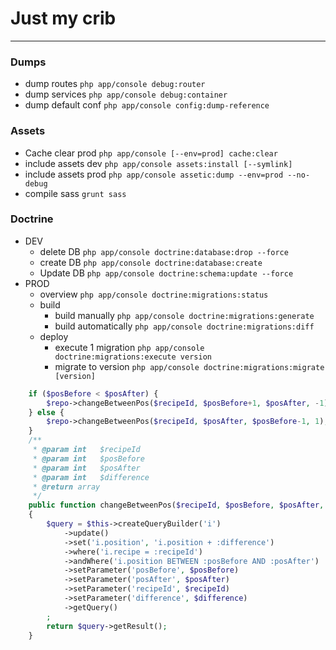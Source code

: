 # Just my crib
---

### Dumps
* dump routes         `php app/console debug:router`
* dump services	      `php app/console debug:container`
* dump default conf   `php app/console config:dump-reference`

### Assets
* Cache clear prod    `php app/console [--env=prod] cache:clear`
* include assets dev  `php app/console assets:install [--symlink]`
* include assets prod `php app/console assetic:dump --env=prod --no-debug`
* compile sass        `grunt sass`

### Doctrine
* DEV
  * delete DB           `php app/console doctrine:database:drop --force`
  * create DB           `php app/console doctrine:database:create`
  * Update DB           `php app/console doctrine:schema:update --force`
* PROD
  * overview            `php app/console doctrine:migrations:status`
  * build 
    * build manually      `php app/console doctrine:migrations:generate`
    * build automatically `php app/console doctrine:migrations:diff`
  * deploy
    * execute 1 migration `php app/console doctrine:migrations:execute version`
    * migrate to version  `php app/console doctrine:migrations:migrate [version]`


```php
    if ($posBefore < $posAfter) {
        $repo->changeBetweenPos($recipeId, $posBefore+1, $posAfter, -1);
    } else {
        $repo->changeBetweenPos($recipeId, $posAfter, $posBefore-1, 1);
    }
    /**
     * @param int   $recipeId
     * @param int   $posBefore
     * @param int   $posAfter
     * @param int   $difference
     * @return array
     */
    public function changeBetweenPos($recipeId, $posBefore, $posAfter, $difference)
    {
        $query = $this->createQueryBuilder('i')
            ->update()
            ->set('i.position', 'i.position + :difference')
            ->where('i.recipe = :recipeId')
            ->andWhere('i.position BETWEEN :posBefore AND :posAfter')
            ->setParameter('posBefore', $posBefore)
            ->setParameter('posAfter', $posAfter)
            ->setParameter('recipeId', $recipeId)
            ->setParameter('difference', $difference)
            ->getQuery()
        ;
        return $query->getResult();
    }
```
